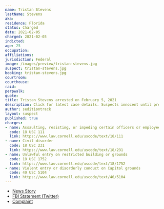 ```yaml
---
name: Tristan Stevens
lastName: Stevens
aka:
residence: Florida
status: Charged
date: 2021-02-05
charged: 2021-02-05
indicted:
age: 25
occupation:
affiliations:
jurisdiction: Federal
image: /images/preview/tristan-stevens.jpg
suspect: tristan-stevens.jpg
booking: tristan-stevens.jpg
courtroom:
courthouse:
raid:
perpwalk:
quote:
title: Tristan Stevens arrested on February 5, 2021
description: Click for latest case details. Suspects innocent until proven guilty.
author: seditiontrack
layout: suspect
published: true
charges:
- name: Assaulting, resisting, or impeding certain officers or employees
  code: 18 USC 111
  link: https://www.law.cornell.edu/uscode/text/18/111
- name: Civil disorder
  code: 18 USC 231
  link: https://www.law.cornell.edu/uscode/text/18/231
- name: Unlawful entry on restricted building or grounds
  code: 18 USC 1752
  link: https://www.law.cornell.edu/uscode/text/18/1752
- name: Violent entry or disorderly conduct on Capitol grounds
  code: 40 USC 5104
  link: https://www.law.cornell.edu/uscode/text/40/5104
---
```

- [News Story](https://weartv.com/news/local/fbi-25-year-old-pensacola-man-arrested-for-role-in-us-capitol-attack)
- [FBI Statement (Twitter)](https://twitter.com/FBIJacksonville/status/1357823899505934336?s=20)
- [Complaint](https://beta.documentcloud.org/documents/20474032-stevens)
